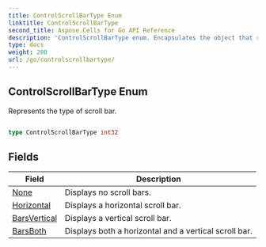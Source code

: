 ```yaml
---
title: ControlScrollBarType Enum 
linktitle: ControlScrollBarType
second_title: Aspose.Cells for Go API Reference
description: 'ControlScrollBarType enum. Encapsulates the object that represents controlscrollbartype in Go.'
type: docs
weight: 200
url: /go/controlscrollbartype/
---
```


## ControlScrollBarType Enum

Represents the type of scroll bar.

```go

type ControlScrollBarType int32


```

## Fields

| Field | Description |
| --- | --- |
|[None](./none/) | Displays no scroll bars. | 
|[Horizontal](./horizontal/) | Displays a horizontal scroll bar. | 
|[BarsVertical](./barsvertical/) | Displays a vertical scroll bar. | 
|[BarsBoth](./barsboth/) | Displays both a horizontal and a vertical scroll bar. | 
